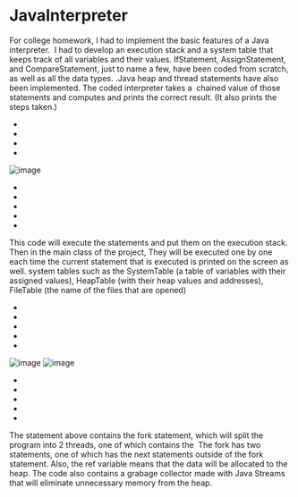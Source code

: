 # JavaInterpreter

For college homework, I had to implement the basic features of a Java interpreter. 
I had to develop an execution stack and a system table that keeps track of all variables and their values.
IfStatement, AssignStatement, and CompareStatement, just to name a few, have been coded from scratch, as well as all the data types.
.Java heap and thread statements have also been implemented. The coded interpreter takes a 
chained value of those statements and computes and prints the correct result. (It also prints the steps taken.) 

-
-
-
-

![image](https://user-images.githubusercontent.com/72076037/145272745-a43ee153-850c-4342-9c15-00897137fcdf.png)

-
-
-
-
-

This code will execute the statements and put them on the execution stack. Then in the main class of the project,
They will be executed one by one each time the current statement that is executed is printed on the screen as well.
system tables such as the SystemTable (a table of variables with their assigned values), HeapTable (with their heap values and addresses),
FileTable (the name of the files that are opened)

-
-
-
-
-

![image](https://user-images.githubusercontent.com/72076037/145274983-2ec3f34a-90cd-4d7a-bdfb-6fc2ca487ffc.png)
![image](https://user-images.githubusercontent.com/72076037/145275197-af3e47be-7f27-43df-ade1-c467b84bb18d.png)

-
-
-
-
-

The statement above contains the fork statement, which will split the program into 2 threads, one of which contains the 
The fork has two statements, one of which has the next statements outside of the fork statement.
Also, the ref variable means that the data will be allocated to the heap.
The code also contains a grabage collector made with Java Streams that will eliminate unnecessary memory from the heap.
